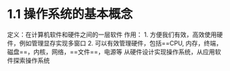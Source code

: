 # 1.1 操作系统的基本概念
定义：在计算机软件和硬件之间的一层软件
作用：
	1. 方便我们有效，高效使用硬件，例如管理显存实现多窗口
	2. 可以有效管理硬件，包括==CPU, 内存，终端，磁盘==，内核，网络，==文件==，电源等
从硬件设计实现操作系统，从应用软件探索操作系统
